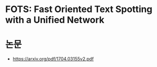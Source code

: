 # FOTS: Fast Oriented Text Spotting with a Unified Network

# 논문
- https://arxiv.org/pdf/1704.03155v2.pdf
